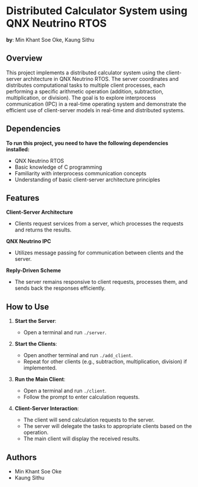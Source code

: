 # Distributed Calculator System using QNX Neutrino RTOS

**by**: Min Khant Soe Oke, Kaung Sithu

## Overview

This project implements a distributed calculator system using the client-server architecture in QNX Neutrino RTOS. The server coordinates and distributes computational tasks to multiple client processes, each performing a specific arithmetic operation (addition, subtraction, multiplication, or division). The goal is to explore interprocess communication (IPC) in a real-time operating system and demonstrate the efficient use of client-server models in real-time and distributed systems.

## Dependencies

**To run this project, you need to have the following dependencies installed:**

* QNX Neutrino RTOS
* Basic knowledge of C programming
* Familiarity with interprocess communication concepts
* Understanding of basic client-server architecture principles

## Features

**Client-Server Architecture**
- Clients request services from a server, which processes the requests and returns the results.

**QNX Neutrino IPC**
- Utilizes message passing for communication between clients and the server.

**Reply-Driven Scheme**
- The server remains responsive to client requests, processes them, and sends back the responses efficiently.

## How to Use

1. **Start the Server**:
   - Open a terminal and run `./server`.

2. **Start the Clients**:
   - Open another terminal and run `./add_client`.
   - Repeat for other clients (e.g., subtraction, multiplication, division) if implemented.

3. **Run the Main Client**:
   - Open a terminal and run `./client`.
   - Follow the prompt to enter calculation requests.

4. **Client-Server Interaction**:
   - The client will send calculation requests to the server.
   - The server will delegate the tasks to appropriate clients based on the operation.
   - The main client will display the received results.

## Authors

- Min Khant Soe Oke
- Kaung Sithu
